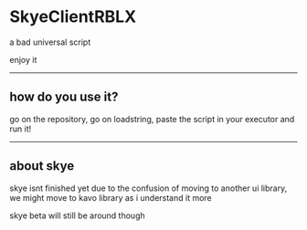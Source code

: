# SkyeClientRBLX
a bad universal script

enjoy it

-----------------------------------
how do you use it?
-----------------------------------

go on the repository, go on loadstring, paste the script in your executor and run it!

-----------------------------------
about skye
-----------------------------------
skye isnt finished yet
due to the confusion of moving to another ui library, we might move to kavo library as i understand it more

skye beta will still be around though
